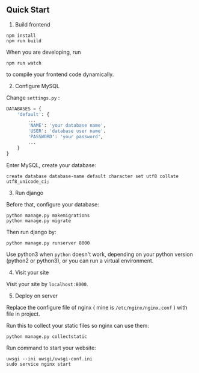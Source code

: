## Quick Start

1. Build frontend

```shell
npm install
npm run build
```

 When you are developing, run 

```shell
npm run watch
```

to compile your frontend code dynamically.



2. Configure MySQL

 Change ```settings.py``` :

```python
DATABASES = {
    'default': {
        ...
        'NAME': 'your database name',
        'USER': 'database user name'.
        'PASSWORD': 'your password',
        ...
    }
}
```

 Enter MySQL, create your database:

```mysql
create database database-name default character set utf8 collate utf8_unicode_ci;
```



3. Run django

 Before that, configure your database:

```shell
python manage.py makemigrations
python manage.py migrate
```

Then run django by:

```shell
python manage.py runserver 8000
```

Use python3 when ```python``` doesn't work, depending on your python version (python2 or python3), or you can run a  virtual environment.



4. Visit your site

 Visit your site by ```localhost:8000```.



5. Deploy on server

Replace the configure file of nginx ( mine is ```/etc/nginx/nginx.conf``` ) with file in project.

Run this to collect your static files so nginx can use them:

```shell
python manage.py collectstatic
```

Run command to start your website:

```shell
uwsgi --ini uwsgi/uwsgi-conf.ini
sudo service nginx start
```

